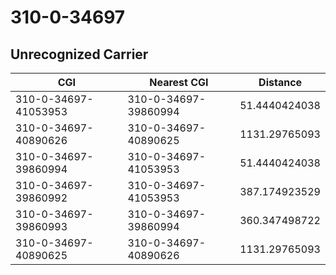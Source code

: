 # 310-0-34697
## Unrecognized Carrier


| CGI | Nearest CGI | Distance |
|-----|-------------|----------|
| 310-0-34697-41053953 | 310-0-34697-39860994 | 51.4440424038 |
| 310-0-34697-40890626 | 310-0-34697-40890625 | 1131.29765093 |
| 310-0-34697-39860994 | 310-0-34697-41053953 | 51.4440424038 |
| 310-0-34697-39860992 | 310-0-34697-41053953 | 387.174923529 |
| 310-0-34697-39860993 | 310-0-34697-39860994 | 360.347498722 |
| 310-0-34697-40890625 | 310-0-34697-40890626 | 1131.29765093 |
